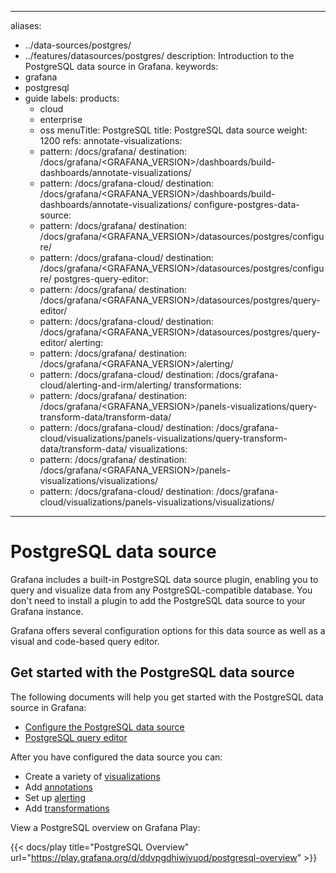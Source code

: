 -----

aliases:

- ../data-sources/postgres/
- ../features/datasources/postgres/
  description: Introduction to the PostgreSQL data source in Grafana.
  keywords:
- grafana
- postgresql
- guide
  labels:
  products:
  - cloud
  - enterprise
  - oss
    menuTitle: PostgreSQL
    title: PostgreSQL data source
    weight: 1200
    refs:
    annotate-visualizations:
  - pattern: /docs/grafana/
    destination: /docs/grafana/\<GRAFANA\_VERSION\>/dashboards/build-dashboards/annotate-visualizations/
  - pattern: /docs/grafana-cloud/
    destination: /docs/grafana/\<GRAFANA\_VERSION\>/dashboards/build-dashboards/annotate-visualizations/
    configure-postgres-data-source:
  - pattern: /docs/grafana/
    destination: /docs/grafana/\<GRAFANA\_VERSION\>/datasources/postgres/configure/
  - pattern: /docs/grafana-cloud/
    destination: /docs/grafana/\<GRAFANA\_VERSION\>/datasources/postgres/configure/
    postgres-query-editor:
  - pattern: /docs/grafana/
    destination: /docs/grafana/\<GRAFANA\_VERSION\>/datasources/postgres/query-editor/
  - pattern: /docs/grafana-cloud/
    destination: /docs/grafana/\<GRAFANA\_VERSION\>/datasources/postgres/query-editor/
    alerting:
  - pattern: /docs/grafana/
    destination: /docs/grafana/\<GRAFANA\_VERSION\>/alerting/
  - pattern: /docs/grafana-cloud/
    destination: /docs/grafana-cloud/alerting-and-irm/alerting/
    transformations:
  - pattern: /docs/grafana/
    destination: /docs/grafana/\<GRAFANA\_VERSION\>/panels-visualizations/query-transform-data/transform-data/
  - pattern: /docs/grafana-cloud/
    destination: /docs/grafana-cloud/visualizations/panels-visualizations/query-transform-data/transform-data/
    visualizations:
  - pattern: /docs/grafana/
    destination: /docs/grafana/\<GRAFANA\_VERSION\>/panels-visualizations/visualizations/
  - pattern: /docs/grafana-cloud/
    destination: /docs/grafana-cloud/visualizations/panels-visualizations/visualizations/

-----

# PostgreSQL data source

Grafana includes a built-in PostgreSQL data source plugin, enabling you to query and visualize data from any PostgreSQL-compatible database. You don't need to install a plugin to add the PostgreSQL data source to your Grafana instance.

Grafana offers several configuration options for this data source as well as a visual and code-based query editor.

## Get started with the PostgreSQL data source

The following documents will help you get started with the PostgreSQL data source in Grafana:

- [Configure the PostgreSQL data source](ref:configure-postgres-data-source)
- [PostgreSQL query editor](ref:postgres-query-editor)

After you have configured the data source you can:

- Create a variety of [visualizations](ref:visualizations)
- Add [annotations](ref:annotate-visualizations)
- Set up [alerting](ref:alerting)
- Add [transformations](ref:transformations)

View a PostgreSQL overview on Grafana Play:

{{\< docs/play title="PostgreSQL Overview" url="https://play.grafana.org/d/ddvpgdhiwjvuod/postgresql-overview" \>}}
